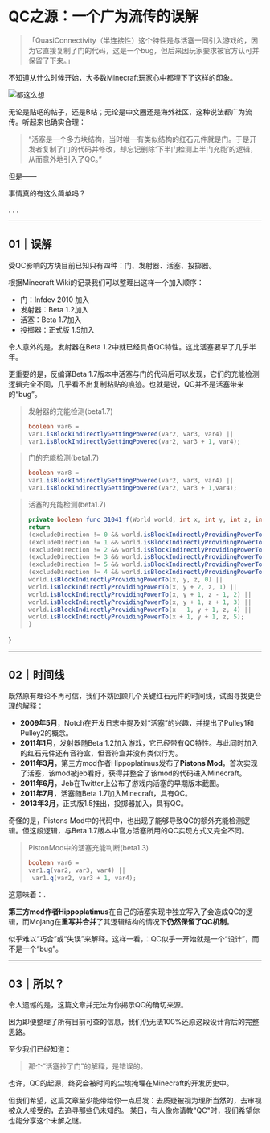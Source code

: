 # QC之源：一个广为流传的误解

> 「QuasiConnectivity（半连接性）这个特性是与活塞一同引入游戏的，因为它直接复制了门的代码，这是一个bug，但后来因玩家要求被官方认可并保留了下来。」

不知道从什么时候开始，大多数Minecraft玩家心中都埋下了这样的印象。

![都这么想](main/media/IMG_0240.jpeg)

无论是贴吧的帖子，还是B站；无论是中文圈还是海外社区，这种说法都广为流传。听起来也确实合理：

> “活塞是一个多方块结构，当时唯一有类似结构的红石元件就是门。于是开发者复制了门的代码并修改，却忘记删除‘下半门检测上半门充能’的逻辑，从而意外地引入了QC。”

但是——

事情真的有这么简单吗？

.
.
.

---

## 01｜误解

受QC影响的方块目前已知只有四种：门、发射器、活塞、投掷器。

根据Minecraft Wiki的记录我们可以整理出这样一个加入顺序：

* 门：Infdev 2010 加入
* 发射器：Beta 1.2加入
* 活塞：Beta 1.7加入
* 投掷器：正式版 1.5加入

令人意外的是，发射器在Beta 1.2中就已经具备QC特性。这比活塞要早了几乎半年。

更重要的是，反编译Beta 1.7版本中活塞与门的代码后可以发现，它们的充能检测逻辑完全不同，几乎看不出复制粘贴的痕迹。也就是说，QC并不是活塞带来的“bug”。

> 发射器的充能检测(beta1.7)
> 
> ```java
> boolean var6 = 
> var1.isBlockIndirectlyGettingPowered(var2, var3, var4) || 
> var1.isBlockIndirectlyGettingPowered(var2, var3 + 1, var4);
> ```

> 门的充能检测(beta1.7)
> 
> ```java
> boolean var8 = 
> var1.isBlockIndirectlyGettingPowered(var2, var3, var4) || 
> var1.isBlockIndirectlyGettingPowered(var2, var3 + 1,var4);
> ```

> 活塞的充能检测(beta1.7)
> 
> ```java
> private boolean func_31041_f(World world, int x, int y, int z, int excludeDirection) {
> return
> (excludeDirection != 0 && world.isBlockIndirectlyProvidingPowerTo(x, y - 1, z, 0)) ||
> (excludeDirection != 1 && world.isBlockIndirectlyProvidingPowerTo(x, y + 1, z, 1)) ||
> (excludeDirection != 2 && world.isBlockIndirectlyProvidingPowerTo(x, y, z - 1, 2)) ||
> (excludeDirection != 3 && world.isBlockIndirectlyProvidingPowerTo(x, y, z + 1, 3)) ||
> (excludeDirection != 5 && world.isBlockIndirectlyProvidingPowerTo(x + 1, y, z, 5)) ||
> (excludeDirection != 4 && world.isBlockIndirectlyProvidingPowerTo(x - 1, y, z, 4)) ||
> world.isBlockIndirectlyProvidingPowerTo(x, y, z, 0) ||
> world.isBlockIndirectlyProvidingPowerTo(x, y + 2, z, 1) ||
> world.isBlockIndirectlyProvidingPowerTo(x, y + 1, z - 1, 2) ||
> world.isBlockIndirectlyProvidingPowerTo(x, y + 1, z + 1, 3) ||
> world.isBlockIndirectlyProvidingPowerTo(x - 1, y + 1, z, 4) ||
> world.isBlockIndirectlyProvidingPowerTo(x + 1, y + 1, z, 5);
> }
> ```

}

---

## 02｜时间线

既然原有理论不再可信，我们不妨回顾几个关键红石元件的时间线，试图寻找更合理的解释：

* **2009年5月**，Notch在开发日志中提及对“活塞”的兴趣，并提出了Pulley1和Pulley2的概念。
* **2011年1月**，发射器随Beta 1.2加入游戏，它已经带有QC特性。与此同时加入的红石元件还有音符盒，但音符盒并没有类似行为。
* **2011年3月**，第三方mod作者Hippoplatimus发布了**Pistons Mod**，首次实现了活塞，该mod被jeb看好，获得并整合了该mod的代码进入Minecraft。
* **2011年6月**，Jeb在Twitter上公布了游戏内活塞的早期版本截图。
* **2011年7月**，活塞随Beta 1.7加入Minecraft，具有QC。
* **2013年3月**，正式版1.5推出，投掷器加入，具有QC。

奇怪的是，Pistons Mod中的代码中，也出现了能够导致QC的额外充能检测逻辑。但这段逻辑，与Beta 1.7版本中官方活塞所用的QC实现方式又完全不同。

> PistonMod中的活塞充能判断(beta1.3)
> 
> ```java
> boolean var6 =
> var1.q(var2, var3, var4) ||
>  var1.q(var2, var3 + 1, var4);
> ```

这意味着：.

**第三方mod作者Hippoplatimus**在自己的活塞实现中独立写入了会造成QC的逻辑，而Mojang在**重写并合并**了其逻辑结构的情况下**仍然保留了QC机制**。

似乎难以“巧合”或“失误”来解释。这样一看，：QC似乎一开始就是一个“设计”，而不是一个“bug”。

---

## 03｜所以？

令人遗憾的是，这篇文章并无法为你揭示QC的确切来源。

因为即便整理了所有目前可查的信息，我们仍无法100%还原这段设计背后的完整思路。

至少我们已经知道：

> 那个“活塞抄了门”的解释，是错误的。

也许，QC的起源，终究会被时间的尘埃掩埋在Minecraft的开发历史中。

但我们希望，这篇文章至少能带给你一点启发：去质疑被视为理所当然的，去审视被众人接受的，去追寻那些仍未知的。
某日，有人像你请教"QC"时，我们希望你也能分享这个未解之谜。

